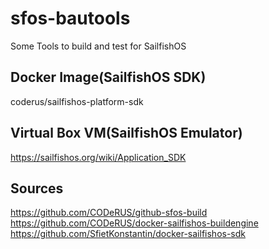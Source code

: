 # sfos-bautools
Some Tools to build and test for SailfishOS

## Docker Image(SailfishOS SDK)
coderus/sailfishos-platform-sdk

## Virtual Box VM(SailfishOS Emulator)
https://sailfishos.org/wiki/Application_SDK

## Sources
https://github.com/CODeRUS/github-sfos-build
https://github.com/CODeRUS/docker-sailfishos-buildengine
https://github.com/SfietKonstantin/docker-sailfishos-sdk
